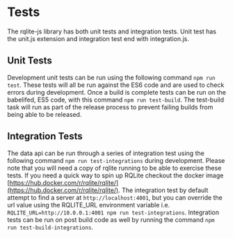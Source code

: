 # Tests
The rqlite-js library has both unit tests and integration tests.  Unit test has the unit.js extension and integration test end with integration.js.

## Unit Tests
Development unit tests can be run using the following command `npm run test`.  These tests will all be run against the ES6 code and are used to check errors during development.  Once a build is complete tests can be run on the babelifed, ES5 code, with this command `npm run test-build`.  The test-build task will run as part of the release process to prevent failing builds from being able to be released.

## Integration Tests
The data api can be run through a series of integration test using the following command `npm run test-integrations` during development.  Please note that you will need a copy of rqlite running to be able to exercise these tests.  If you need a quick way to spin up RQLite checkout the docker image [https://hub.docker.com/r/rqlite/rqlite/](https://hub.docker.com/r/rqlite/rqlite/).  The integration test by default attempt to find a server at `http://localhost:4001`, but you can override the url value using the RQLITE_URL environment variable i.e. `RQLITE_URL=http://10.0.0.1:4001 npm run test-integrations`. Integration tests can be run on post build code as well by running the command `npm run test-build-integrations`.
